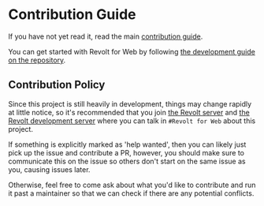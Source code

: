 # Contribution Guide

If you have not yet read it, read the main [contribution guide](https://developers.revolt.chat/contrib.html).

You can get started with Revolt for Web by following [the development guide on the repository](https://github.com/revoltchat/frontend?tab=readme-ov-file#development-guide).

## Contribution Policy

Since this project is still heavily in development, things may change rapidly at little notice, so it's recommended that you join [the Revolt server](https://rvlt.gg/Testers) and [the Revolt development server](https://rvlt.gg/API) where you can talk in `#Revolt for Web` about this project.

If something is explicitly marked as 'help wanted', then you can likely just pick up the issue and contribute a PR, however, you should make sure to communicate this on the issue so others don't start on the same issue as you, causing issues later.

Otherwise, feel free to come ask about what you'd like to contribute and run it past a maintainer so that we can check if there are any potential conflicts.
